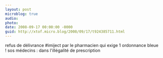 ```yaml
---
layout: post
microblog: true
audio: 
photo: 
date: 2008-09-17 00:00:00 -0000
guid: http://xtof.micro.blog/2008/09/17/t924385711.html
---
```

refus de délivrance #imiject par le pharmacien qui exige 1 ordonnance bleue ! sos médecins : dans l'illégalité de prescription
